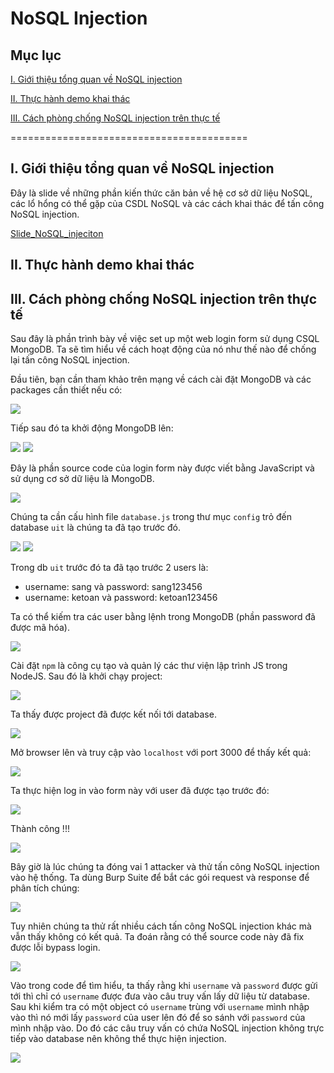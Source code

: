 # NoSQL Injection

## Mục lục   

[I. Giới thiệu tổng quan về NoSQL injection](#introduction)  

[II. Thực hành demo khai thác](#demo)  

[III. Cách phòng chống NoSQL injection trên thực tế](#prevent)  


=========================================

<a name="introduction"></a>  
## I. Giới thiệu tổng quan về NoSQL injection  

Đây là slide về những phần kiến thức căn bản về hệ cơ sở dữ liệu NoSQL, các lổ hổng có thể gặp của CSDL NoSQL và các cách khai thác để tấn công NoSQL injection.  

[Slide_NoSQL_injeciton](https://docs.google.com/presentation/d/1sp9oXrkQiTK3BM69hdF3PgqnNy0uKkO7ILkYgMBKHDE/edit?usp=sharing)  

<a name="demo"></a>  
## II. Thực hành demo khai thác  



<a name="prevent"></a>  
## III. Cách phòng chống NoSQL injection trên thực tế  

Sau đây là phần trình bày về việc set up một web login form sử dụng CSQL MongoDB. Ta sẽ tìm hiểu về cách hoạt động của nó như thế nào để chống lại tấn công NoSQL injection.  

Đầu tiên, bạn cần tham khảo trên mạng về cách cài đặt MongoDB và các packages cần thiết nếu có:  

<img src="https://i.imgur.com/cSU6aan.png">  

Tiếp sau đó ta khởi động MongoDB lên:  

<img src="https://i.imgur.com/01vvaIV.png">  

<img src="https://i.imgur.com/NBVWhw3.png">  

Đây là phần source code của login form này được viết bằng JavaScript và sử dụng cơ sở dữ liệu là MongoDB.

<img src="https://i.imgur.com/7fOuvzA.png">  

Chúng ta cần cấu hình file `database.js` trong thư mục `config` trỏ đến database `uit` là chúng ta đã tạo trước đó.

<img src="https://i.imgur.com/9XSDyD7.png">  

<img src="https://i.imgur.com/0Uusyyu.png">  

Trong db `uit` trước đó ta đã tạo trước 2 users là:  
- username: sang và password: sang123456  
- username: ketoan và password: ketoan123456  

Ta có thể kiếm tra các user bằng lệnh trong MongoDB (phần password đã được mã hóa).

<img src="https://i.imgur.com/Y5ygCAB.png">  

Cài đặt `npm` là công cụ tạo và quản lý các thư viện lập trình JS trong NodeJS. Sau đó là khởi chạy project:  

<img src="https://i.imgur.com/dXeFIrz.png">  

Ta thấy được project đã được kết nối tới database.  

<img src="https://i.imgur.com/dXeFIrz.png">  

Mở browser lên và truy cập vào `localhost` với port 3000 để thấy kết quả:  

<img src="https://i.imgur.com/WwrLdtP.png">  

Ta thực hiện log in vào form này với user đã được tạo trước đó:  

<img src="https://i.imgur.com/pNDip6Q.png">  

Thành công !!!

<img src="https://i.imgur.com/YzCloxZ.png">  

Bây giờ là lúc chúng ta đóng vai 1 attacker và thử tấn công NoSQL injection vào hệ thống. Ta dùng Burp Suite để bắt các gói request và response để phân tích chúng:  

<img src="https://i.imgur.com/ExEuOrV.png">  

Tuy nhiên chúng ta thử rất nhiều cách tấn công NoSQL injection khác mà vẫn thấy không có kết quả. Ta đoán rằng có thể source code này đã fix được lỗi bypass login.  

<img src="https://i.imgur.com/9P2SARs.png">  

Vào trong code để tìm hiểu, ta thấy rằng khi `username` và `password` được gửi tới thì chỉ có `username` được đưa vào câu truy vấn lấy dữ liệu từ database. Sau khi kiểm tra có một object có `username` trùng với `username` mình nhập vào thì nó mới lấy `password` của user lên đó để so sánh với `password` của mình nhập vào. Do đó các câu truy vấn có chứa NoSQL injection không trực tiếp vào database nên không thể thực hiện injection.  

<img src="https://i.imgur.com/TRUV7CE.png">  

